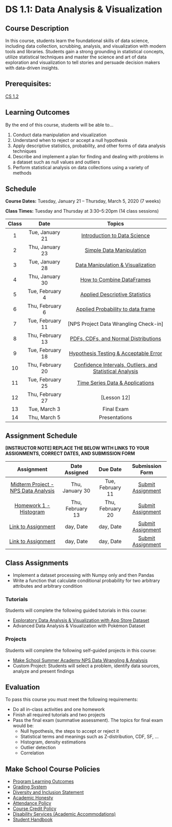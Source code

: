 # DS 1.1: Data Analysis & Visualization

## Course Description

In this course, students learn the foundational skills of data science, including data collection, scrubbing, analysis, and visualization with modern tools and libraries. Students gain a strong grounding in statistical concepts, utilize statistical techniques and master the science and art of data exploration and visualization to tell stories and persuade decision makers with data-driven insights.

## Prerequisites:  

[CS 1.2](https://github.com/Make-School-Courses/CS-1.2-How-Data-Structures-Work)

## Learning Outcomes

By the end of this course, students will be able to...

1. Conduct data manipulation and visualization
1. Understand when to reject or accept a null hypothesis
1. Apply descriptive statistics, probability, and other forms of data analysis techniques
1. Describe and implement a plan for finding and dealing with problems in a dataset such as null values and outliers
1. Perform statistical analysis on data collections using a variety of methods

## Schedule

**Course Dates:** Tuesday, January 21 – Thursday, March 5, 2020 (7 weeks)

**Class Times:** Tuesday and Thursday at 3:30–5:20pm (14 class sessions)

| Class |          Date          |                 Topics                  |
|:-----:|:----------------------:|:---------------------------------------:|
|  1 |  Tue, January 21               | [Introduction to Data Science] |
|  2 |  Thu, January 23               | [Simple Data Manipulation] |
|  3 |  Tue, January 28               | [Data Manipulation & Visualization] |
|  4 |  Thu, January 30               | [How to Combine DataFrames] |
|  5 |  Tue, February 4               | [Applied Descriptive Statistics] |
|  6 |  Thu, February 6               | [Applied Probability to data frame] |
|  7 |  Tue, February 11              | [NPS Project Data Wrangling Check-in] |
|  8 |  Thu, February 13              | [PDFs, CDFs, and Normal Distributions] |
|  9 |  Tue, February 18              | [Hypothesis Testing & Acceptable Error] |
| 10 |  Thu, February 20              | [Confidence Intervals, Outliers, and Statistical Analysis]|  
| 11 |  Tue, February 25              | [Time Series Data & Applications]|
| 12 |  Thu, February 27              | [Lesson 12]|
| 13 |  Tue, March 3                  | Final Exam |
| 14 |  Thu, March 5                  | Presentations |


[Introduction to Data Science]: Lessons/IntroductiontoDataScience.md
[Simple Data Manipulation]: Lessons/SimpleDataManipulation.md
[Data Manipulation & Visualization]: Lessons/DataManipulationVisualization.md
[How to Combine DataFrames]: Lessons/HowtoCombineDataFrames.md
[Applied Descriptive Statistics]: Lessons/AppliedDescriptiveStatistics.md
[Applied Probability to data frame]: Lessons/AppliedProbabilitytodataframe.md
[PDFs, CDFs, and Normal Distributions]: Notebooks/PDF_CDF_Normal.ipynb
[Hypothesis Testing & Acceptable Error]: Lessons/HypothesisTesting.md
[Confidence Intervals & Outliers]: Lessons/ConfidenceIntervals.md
[Statistical Analysis]: Lessons/StatisticalAnalysis.md
[Time Series Data & Applications]: Lessons/TimeSeriesData.md
[Confidence Intervals, Outliers, and Statistical Analysis]: Notebooks/Outlier_Correlation_StatisticalAnalysis.ipynb

## Assignment Schedule

**[INSTRUCTOR NOTE] REPLACE THE BELOW WITH LINKS TO YOUR ASSIGNMENTS, CORRECT DATES, AND SUBMISSION FORM**

|                        Assignment                         | Date Assigned |   Due Date   |            Submission Form           |
|:---------------------------------------------------------:|:-------------:|:------------:|:------------------------------------:|
| [Midterm Project - NPS Data Analysis]                     |  Thu, January 30    |  Tue, February 11   | [Submit Assignment](makeschool.com)|
| [Homework 1 - Histogram]                      |  Thu, February 13  |  Thu, February 20 | [Submit Assignment](makeschool.com)  |
| [Link to Assignment](makeschool.com)                      |  day, Date    |  day, Date   | [Submit Assignment](makeschool.com)  |
| [Link to Assignment](makeschool.com)                      |  day, Date    |  day, Date   | [Submit Assignment](makeschool.com)  |

[Homework 1 - Histogram]: ./Homework/HW1_Pandas.ipynb
[Midterm Project - NPS Data Analysis]: http://make.sc/sa-nps-project
## Class Assignments

- Implement a dataset processing with Numpy only and then Pandas
- Write a function that calculate conditional probability for two arbitrary attributes and arbitrary condition

### Tutorials

Students will complete the following guided tutorials in this course:
- [Exploratory Data Analysis & Visualization with App Store Dataset](http://make.sc/app-store-dataset)
- Advanced Data Analysis & Visualization with Pokémon Dataset

### Projects

Students will complete the following self-guided projects in this course:
- [Make School Summer Academy NPS Data Wrangling & Analysis](http://make.sc/sa-nps-project)
- Custom Project: Students will select a problem, identify data sources, analyze and present findings



## Evaluation

To pass this course you must meet the following requirements:

- Do all in-class activities and one homework
- Finish all required tutorials and two projects
- Pass the final exam (summative assessment). The topics for final exam would be:
  - Null hypothesis, the steps to accept or reject it
  - Statistical terms and meanings such as Z-distribution, CDF, SF, ...
  - Histogram, density estimations
  - Outlier detection
  - Correlation

## Make School Course Policies

- [Program Learning Outcomes](https://make.sc/program-learning-outcomes)
- [Grading System](https://make.sc/grading-system)
- [Diversity and Inclusion Statement](https://make.sc/diversity-and-inclusion-statement)
- [Academic Honesty](https://make.sc/academic-honesty-policy)
- [Attendance Policy](https://make.sc/attendance-policy)
- [Course Credit Policy](https://make.sc/course-credit-policy)
- [Disability Services (Academic Accommodations)](https://make.sc/disability-services)
- [Student Handbook](https://make.sc/student-handbook)
